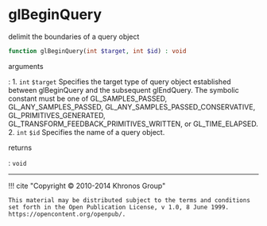 # glBeginQuery
delimit the boundaries of a query object

```php
function glBeginQuery(int $target, int $id) : void
```

arguments

:    1. `int` `$target` Specifies the target type of query object established
    between glBeginQuery and the subsequent  glEndQuery. The symbolic constant
    must be one of <constant>GL_SAMPLES_PASSED</constant>,
    <constant>GL_ANY_SAMPLES_PASSED</constant>,
    <constant>GL_ANY_SAMPLES_PASSED_CONSERVATIVE</constant>,
    <constant>GL_PRIMITIVES_GENERATED</constant>,
    <constant>GL_TRANSFORM_FEEDBACK_PRIMITIVES_WRITTEN</constant>, or
    <constant>GL_TIME_ELAPSED</constant>.
    2. `int` `$id` Specifies the name of a query object.

returns

:    `void` 

---
     

!!! cite "Copyright © 2010-2014 Khronos Group"

    This material may be distributed subject to the terms and conditions set forth in the Open Publication License, v 1.0, 8 June 1999. https://opencontent.org/openpub/.